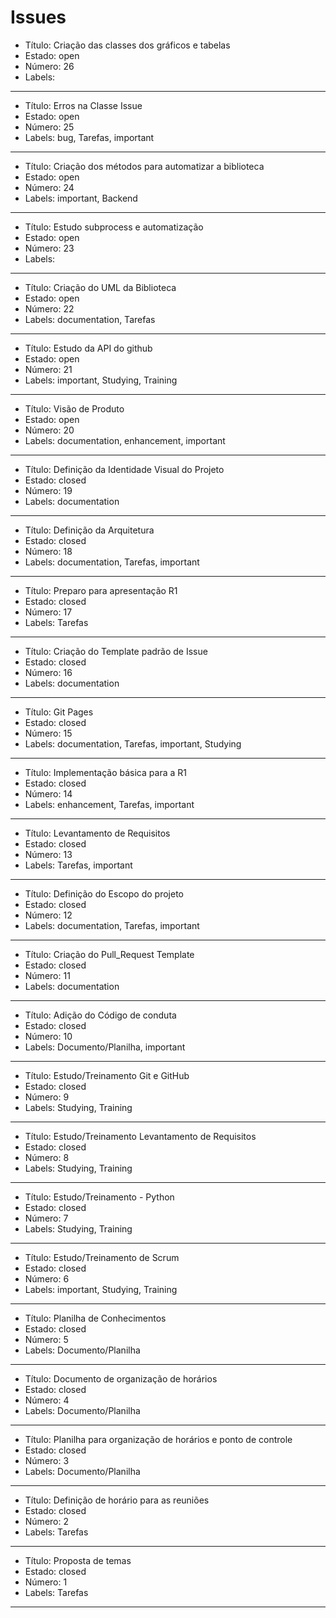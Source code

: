 # Issues
- Título: Criação das classes dos gráficos e tabelas
- Estado: open
- Número: 26
- Labels: 
---------------------
- Título: Erros na Classe Issue
- Estado: open
- Número: 25
- Labels: bug, Tarefas, important
---------------------
- Título: Criação dos métodos para automatizar a biblioteca
- Estado: open
- Número: 24
- Labels: important, Backend
---------------------
- Título: Estudo subprocess e automatização 
- Estado: open
- Número: 23
- Labels: 
---------------------
- Título: Criação do UML da Biblioteca
- Estado: open
- Número: 22
- Labels: documentation, Tarefas
---------------------
- Título: Estudo da API do github
- Estado: open
- Número: 21
- Labels: important, Studying, Training
---------------------
- Título: Visão de Produto
- Estado: open
- Número: 20
- Labels: documentation, enhancement, important
---------------------
- Título: Definição da Identidade Visual do Projeto
- Estado: closed
- Número: 19
- Labels: documentation
---------------------
- Título: Definição da Arquitetura
- Estado: closed
- Número: 18
- Labels: documentation, Tarefas, important
---------------------
- Título: Preparo para apresentação R1
- Estado: closed
- Número: 17
- Labels: Tarefas
---------------------
- Título: Criação do Template padrão de Issue
- Estado: closed
- Número: 16
- Labels: documentation
---------------------
- Título: Git Pages 
- Estado: closed
- Número: 15
- Labels: documentation, Tarefas, important, Studying
---------------------
- Título: Implementação básica para a R1
- Estado: closed
- Número: 14
- Labels: enhancement, Tarefas, important
---------------------
- Título: Levantamento de Requisitos
- Estado: closed
- Número: 13
- Labels: Tarefas, important
---------------------
- Título: Definição do Escopo do projeto
- Estado: closed
- Número: 12
- Labels: documentation, Tarefas, important
---------------------
- Título: Criação do Pull_Request Template
- Estado: closed
- Número: 11
- Labels: documentation
---------------------
- Título: Adição do Código de conduta
- Estado: closed
- Número: 10
- Labels: Documento/Planilha, important
---------------------
- Título: Estudo/Treinamento Git e GitHub
- Estado: closed
- Número: 9
- Labels: Studying, Training
---------------------
- Título: Estudo/Treinamento Levantamento de Requisitos
- Estado: closed
- Número: 8
- Labels: Studying, Training
---------------------
- Título: Estudo/Treinamento - Python 
- Estado: closed
- Número: 7
- Labels: Studying, Training
---------------------
- Título: Estudo/Treinamento de Scrum
- Estado: closed
- Número: 6
- Labels: important, Studying, Training
---------------------
- Título: Planilha de Conhecimentos
- Estado: closed
- Número: 5
- Labels: Documento/Planilha
---------------------
- Título: Documento de organização de horários 
- Estado: closed
- Número: 4
- Labels: Documento/Planilha
---------------------
- Título: Planilha para organização de horários e ponto de controle
- Estado: closed
- Número: 3
- Labels: Documento/Planilha
---------------------
- Título: Definição de horário para as reuniões
- Estado: closed
- Número: 2
- Labels: Tarefas
---------------------
- Título: Proposta de temas 
- Estado: closed
- Número: 1
- Labels: Tarefas
---------------------

